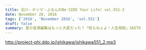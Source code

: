```yaml
---
title: 石川・ホンマ・ぶるんのBe-SIDE Your Life! vol.551-2
date: November 28, 2016
tags: ['2016', 'November 2016', 'vol.551']
draft: false
summary: 昔の音源編集はもっと大変だった？「知らねぇよ！人生相談」SAITO
---
```


http://project-phi.ddo.jp/ishikawa/ishikawa551_2.mp3